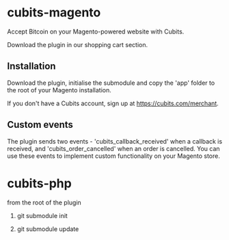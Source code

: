 cubits-magento
================

Accept Bitcoin on your Magento-powered website with Cubits.

Download the plugin in our shopping cart section.

Installation
-------

Download the plugin, initialise the submodule and copy the 'app' folder to the root of your Magento installation.

If you don't have a Cubits account, sign up at https://cubits.com/merchant.


Custom events
-------

The plugin sends two events - 'cubits_callback_received' when a callback is received, and 'cubits_order_cancelled' when an order is cancelled. You can use these events to implement custom functionality on your Magento store.

cubits-php
================
from the root of the plugin

1. git submodule init

2. git submodule update
